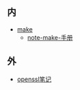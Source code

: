 
## 内
- [make](./make/Readme.md)
  - [note-make-手册](make/note-make-手册.md)
## 外
- [openssl笔记](https://xizhan1995.github.io/note-openssl/)
